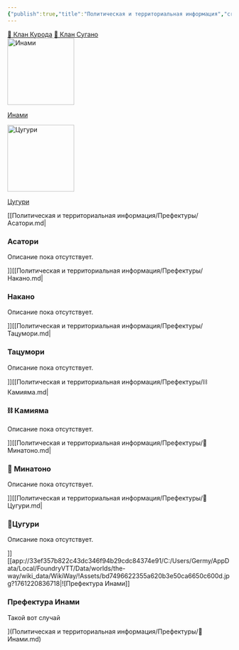 ```yaml
---
{"publish":true,"title":"Политическая и территориальная информация","created":"2025-10-08T16:08:55.256+02:00","modified":"2025-10-23T14:48:33.479+02:00","cssclasses":""}
---
```



<div class="card-container_to">
<a class="card_to" href="🏯 Клан Курода">🏯 Клан Курода</a>
<a class="card_to" href="🐍 Клан Сугано">🐍 Клан Сугано</a>




<div  class="way-card-container">
	<a href="Политическая и территориальная информация/Префектуры/💮Инами.md">
		<div  class="way-card">
		    <img style="width: 150px; height: 150px;" src="!Assets/92edf41dbc9e8982e56a15989b0d31f1.jpg" alt="Инами">
		    <div  class="way-card-content">
			      <p>Инами</p>
		    </div>
	    </div>
    </a>
	<a href="Политическая и территориальная информация/Префектуры/🌾Цугури.md">
		<div  class="way-card">
		    <img style="width: 150px; height: 150px;" src="!Assets/2932b925c76ef2020cf896fd89d71a5a.jpg" alt="Цугури">
		    <div  class="way-card-content">
			      <p>Цугури</p>
		    </div>
	    </div>
    </a>
</div>



[[Политическая и территориальная информация/Префектуры/Асатори.md|

### Асатори

Описание пока отсутствует.



]][[Политическая и территориальная информация/Префектуры/Накано.md|

### Накано

Описание пока отсутствует.



]][[Политическая и территориальная информация/Префектуры/Тацумори.md|

### Тацумори

Описание пока отсутствует.



]][[Политическая и территориальная информация/Префектуры/⛓️ Камияма.md|

### ⛓️ Камияма

Описание пока отсутствует.



]][[Политическая и территориальная информация/Префектуры/🌊 Минатоно.md|

### 🌊 Минатоно

Описание пока отсутствует.



]][[Политическая и территориальная информация/Префектуры/🌾Цугури.md|

### 🌾Цугури

Описание пока отсутствует.



]][[app://33ef357b822c43dc346f94b29cdc84374e91/C:/Users/Germy/AppData/Local/FoundryVTT/Data/worlds/the-way/wiki_data/WikiWay/!Assets/bd7496622355a620b3e50ca6650c600d.jpg?1761220836718\|![Префектура Инами]]

### Префектура Инами

Такой вот случай



](Политическая и территориальная информация/Префектуры/💮Инами.md)

